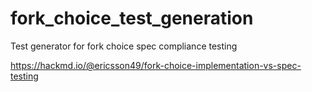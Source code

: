 # fork_choice_test_generation
Test generator for fork choice spec compliance testing

https://hackmd.io/@ericsson49/fork-choice-implementation-vs-spec-testing
